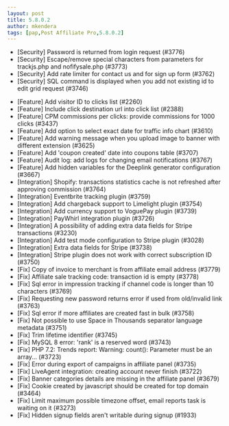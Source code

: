 ```yaml
---
layout: post
title: 5.8.0.2
author: mkendera
tags: [pap,Post Affiliate Pro,5.8.0.2]
---
```


- [Security] Password is returned from login request (#3776)
- [Security] Escape/remove special characters from parameters for trackjs.php and nofifysale.php (#3773)
- [Security] Add rate limiter for contact us and for sign up form (#3762)
- [Security] SQL command is displayed when you add not existing id to edit grid request (#3746)

<!--more-->

- [Feature] Add visitor ID to clicks list (#2260)
- [Feature] Include click destination url into click list (#2388)
- [Feature] CPM commissions per clicks: provide commissions for 1000 clicks (#3437)
- [Feature] Add option to select exact date for traffic info chart (#3610)
- [Feature] Add warning message when you upload image to banner with different extension (#3625)
- [Feature] Add 'coupon created' date into coupons table (#3707)
- [Feature] Audit log: add logs for changing email notifications (#3767)
- [Feature] Add hidden variables for the Deeplink generator configuration (#3667)
- [Integration] Shopify: transactions statistics cache is not refreshed after approving commission (#3764)
- [Integration] Eventbrite tracking plugin (#3759)
- [Integration] Add chargeback support to Limelight plugin (#3754)
- [Integration] Add currency support to VoguePay plugin (#3739)
- [Integration] PayWhirl integration plugin (#3726)
- [Integration] A possibility of adding extra data fields for Stripe transactions (#3230)
- [Integration] Add test mode configuration to Stripe plugin (#3028)
- [Integration] Extra data fields for Stripe (#3738)
- [Integration] Stripe plugin does not work with correct subscription ID (#3750)
- [Fix] Copy of invoice to merchant is from affiliate email address (#3779)
- [Fix] Affiliate sale tracking code: transaction id is empty (#3778)
- [Fix] Sql error in impression tracking if channel code is longer than 10 characters (#3769)
- [Fix] Requesting new password returns error if used from old/invalid link (#3763)
- [Fix] Sql error if more affiliates are created fast in bulk (#3758)
- [Fix] Not possible to use Space in Thousands separator language metadata (#3751)
- [Fix] Trim lifetime identifier (#3745)
- [Fix] MySQL 8 error: 'rank' is a reserved word (#3743)
- [Fix] PHP 7.2: Trends report: Warning: count(): Parameter must be an array... (#3723)
- [Fix] Error during export of campaigns in affiliate panel (#3735)
- [Fix] LiveAgent integration: creating account never finish (#3722)
- [Fix] Banner categories details are missing in the affiliate panel (#3679)
- [Fix] Cookie created by javascript should be created for top domain (#3464)
- [Fix] Limit maximum possible timezone offset, email reports task is waiting on it (#3273)
- [Fix] Hidden signup fields aren't writable during signup (#1933)
